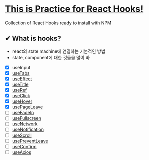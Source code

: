 # [This is Practice for React Hooks!](https://ko.legacy.reactjs.org/docs/hooks-intro.html)

Collection of React Hooks ready to install with NPM

## ✔ What is hooks?
- react의 state machine에 연결하는 기본적인 방법
- state, component에 대한 것들을 많이 바

- [x] useInput
- [x] [useTabs](/Studying_React_Hooks/studying-hooks/src/useTabs.js)
- [x] [useEffect](/Studying_React_Hooks/studying-hooks/src/useEffect.js)
- [x] [useTitle](/Studying_React_Hooks/studying-hooks/src/useTitle.js)
- [x] [useRef](/Studying_React_Hooks/studying-hooks/src/useRef.js)
- [x] [useClick](/Studying_React_Hooks/studying-hooks/src/useClick.js)
- [x] [useHover](/Studying_React_Hooks/studying-hooks/src/useHover.js)
- [x] [usePageLeave]()
- [ ] [useFadeIn]()
- [ ] [useFullscreen]()
- [ ] [useNetwork]()
- [ ] [useNotification]()
- [ ] [useScroll]()
- [ ] [usePreventLeave]()
- [ ] [useConfirm]()
- [ ] [useAxios]()